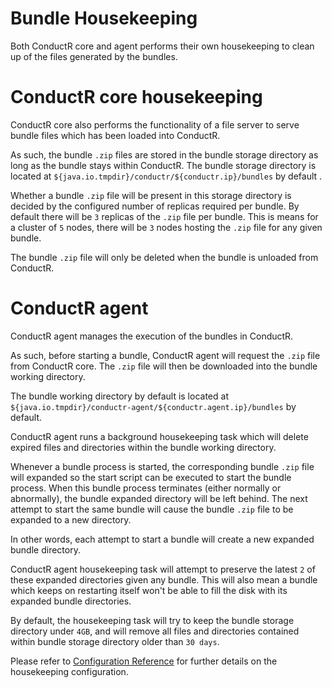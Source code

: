 # Bundle Housekeeping

Both ConductR core and agent performs their own housekeeping to clean up of the files generated by the bundles.

# ConductR core housekeeping

ConductR core also performs the functionality of a file server to serve bundle files which has been loaded into ConductR.

As such, the bundle `.zip` files are stored in the bundle storage directory as long as the bundle stays within ConductR. The bundle storage directory is located at `${java.io.tmpdir}/conductr/${conductr.ip}/bundles` by default .

Whether a bundle `.zip` file will be present in this storage directory is decided by the configured number of replicas required per bundle. By default there will be `3` replicas of the `.zip` file per bundle. This is means for a cluster of `5` nodes, there will be `3` nodes hosting the `.zip` file for any given bundle.

The bundle `.zip` file will only be deleted when the bundle is unloaded from ConductR.


# ConductR agent

ConductR agent manages the execution of the bundles in ConductR.

As such, before starting a bundle, ConductR agent will request the `.zip` file from ConductR core. The `.zip` file will then be downloaded into the bundle working directory.

The bundle working directory by default is located at `${java.io.tmpdir}/conductr-agent/${conductr.agent.ip}/bundles` by default.

ConductR agent runs a background housekeeping task which will delete expired files and directories within the bundle working directory.

Whenever a bundle process is started, the corresponding bundle `.zip` file will expanded so the start script can be executed to start the bundle process. When this bundle process terminates (either normally or abnormally), the bundle expanded directory will be left behind. The next attempt to start the same bundle will cause the bundle `.zip` file to be expanded to a new directory.

In other words, each attempt to start a bundle will create a new expanded bundle directory.

ConductR agent housekeeping task will attempt to preserve the latest `2` of these expanded directories given any bundle. This will also mean a bundle which keeps on restarting itself won't be able to fill the disk with its expanded bundle directories.

By default, the housekeeping task will try to keep the bundle storage directory under `4GB`, and will remove all files and directories contained within bundle storage directory older than `30 days`.


Please refer to [Configuration Reference](ConfigurationRef) for further details on the housekeeping configuration.
